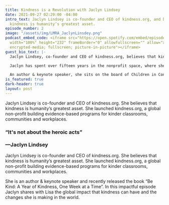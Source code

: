 ```yaml
---
title: Kindness is a Revolution with Jaclyn Lindsey
date: 2021-09-27 02:29:00 -04:00
intro_text: Jaclyn Lindsey is co-founder and CEO of kindness.org, and believes that
  kindness is humanity’s greatest asset.
episode_number: 2
image: "/assets/img/LMRA_JaclynLinsdey.png"
podcast_embed_code: <iframe src="https://open.spotify.com/embed/episode/5SZt3pTNJADVtn2SdWpPJ3"
  width="100%" height="232" frameBorder="0" allowfullscreen="" allow="autoplay; clipboard-write;
  encrypted-media; fullscreen; picture-in-picture"></iframe>
guest_bio_text: |-
  Jaclyn Lindsey, co-founder and CEO of kindness.org, believes that kindness is humanity’s greatest asset. It was this ethos that inspired her to launch kindness.org, a global non-profit building evidence-based programs for kinder classrooms, communities and workplaces.

  Jaclyn has spent over fifteen years in the nonprofit space, where she’s helped raise more than $100M for domestic and international missions.

  An author & keynote speaker, she sits on the board of Children in Conflict and is an advisor to Expectful. When she’s not in the middle of a pandemic, Jaclyn loves adventuring around with her husband, Mancel, and their two boys, Abel and River, and spending time with family, friends or strangers around a dinner table.
is_featured: true
dark-header: true
layout: post
---
```


Jaclyn Lindsey is co-founder and CEO of kindness.org. She believes that kindness is humanity’s greatest asset. She launched kindness.org, a global non-profit building evidence-based programs for kinder classrooms, communities and workplaces. 

### &ldquo;It's not about the heroic acts&rdquo; <br><br> &mdash;Jaclyn Lindsey

Jaclyn Lindsey is co-founder and CEO of kindness.org. She believes that kindness is humanity’s greatest asset. She launched kindness.org, a global non-profit building evidence-based programs for kinder classrooms, communities and workplaces. 

She is an author & keynote speaker and recently released the book “Be Kind: A Year of Kindness, One Week at a Time”. In this impactful episode Jaclyn shares with Lisa the global impact that kindness can have and the changes she is making in the world.
